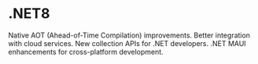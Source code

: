 # .NET8
Native AOT (Ahead-of-Time Compilation) improvements. Better integration with cloud services. New collection APIs for .NET developers. .NET MAUI enhancements for cross-platform development.
